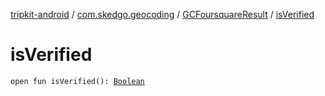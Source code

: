 [tripkit-android](../../index.md) / [com.skedgo.geocoding](../index.md) / [GCFoursquareResult](index.md) / [isVerified](./is-verified.md)

# isVerified

`open fun isVerified(): `[`Boolean`](https://kotlinlang.org/api/latest/jvm/stdlib/kotlin/-boolean/index.html)